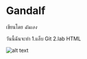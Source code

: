# Gandalf

เขียนโดย *ฉันเอง*

วันนี้ฉันจะทำ
1.แล็บ Git
2.lab HTML

![alt text](https://store.storeimages.cdn-apple.com/8756/as-images.apple.com/is/og-airpods-max-202011?wid=1200&hei=630&fmt=jpeg&qlt=95&.v=1603996970000)
